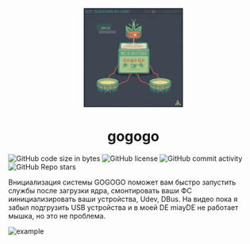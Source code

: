 <div align="center">
<img src="https://github.com/oditynet/gogogo/blob/main/logo.png" title="example" width="200" />
  <h1> gogogo </h1>
</div>

<img alt="GitHub code size in bytes" src="https://img.shields.io/github/languages/code-size/oditynet/gogogo"></img>
<img alt="GitHub license" src="https://img.shields.io/github/license/oditynet/gogogo"></img>
<img alt="GitHub commit activity" src="https://img.shields.io/github/commit-activity/m/oditynet/gogogo"></img>
<img alt="GitHub Repo stars" src="https://img.shields.io/github/stars/oditynet/gogogo"></img>

Bнициализация системы GOGOGO поможет вам быстро запустить службы после загрузки ядра, смонтировать ваши ФС иинициализировать ваши устройства, Udev, DBus. На видео пока я забыл подгрузить USB устройства и в моей DE miayDE не работает мышка, но это не проблема.

<img src="https://github.com/oditynet/gogogo/blob/main/image.gif" title="example" width="800" />




